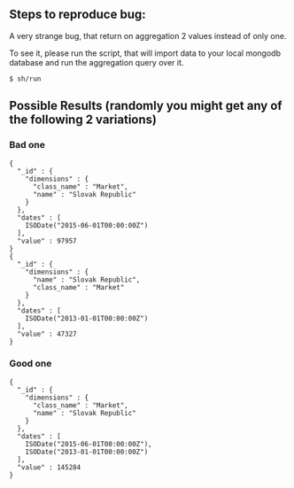 ## Steps to reproduce bug:


A very strange bug, that return on aggregation 2 values instead of only one.

To see it, please run the script, that will import data to your local mongodb database and run the aggregation query over it.

    $ sh/run



## Possible Results (randomly you might get any of the following 2 variations)


### Bad one

    {
      "_id" : {
        "dimensions" : {
          "class_name" : "Market",
          "name" : "Slovak Republic"
        }
      },
      "dates" : [
        ISODate("2015-06-01T00:00:00Z")
      ],
      "value" : 97957
    }
    {
      "_id" : {
        "dimensions" : {
          "name" : "Slovak Republic",
          "class_name" : "Market"
        }
      },
      "dates" : [
        ISODate("2013-01-01T00:00:00Z")
      ],
      "value" : 47327
    }


### Good one

    {
      "_id" : {
        "dimensions" : {
          "class_name" : "Market",
          "name" : "Slovak Republic"
        }
      },
      "dates" : [
        ISODate("2015-06-01T00:00:00Z"),
        ISODate("2013-01-01T00:00:00Z")
      ],
      "value" : 145284
    }


